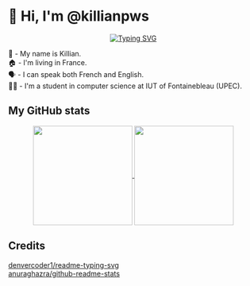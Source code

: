 # 👋 Hi, I'm @killianpws
<div align='center'><a href="https://git.io/typing-svg"><img src="https://readme-typing-svg.herokuapp.com?font=Fira+Code&pause=1000&color=10CA00&center=true&vCenter=true&width=435&lines=Welcome+to+my+profile+!" alt="Typing SVG" /></a></div>

👤 - My name is Killian.<br>
🏠 - I'm living in France.<br>
🗣 - I can speak both French and English.<br>
👨‍🎓 - I'm a student in computer science at IUT of Fontainebleau (UPEC).

## My GitHub stats
<div align='center'> 
  <a href="https://github.com/anuraghazra/github-readme-stats">
    <img height=200 align="center" src="https://github-readme-stats.vercel.app/api?username=killianpws" />
  </a>
  <a href="https://github.com/anuraghazra/github-readme-stats">
    <img height=200 align="center" src="https://github-readme-stats.vercel.app/api/top-langs?username=killianpws&layout=compact&langs_count=8&card_width=320" />
  </a>
</div>

## Credits
[denvercoder1/readme-typing-svg](https://github.com/denvercoder1/readme-typing-svg)<br>
[anuraghazra/github-readme-stats](https://github.com/anuraghazra/github-readme-stats)
